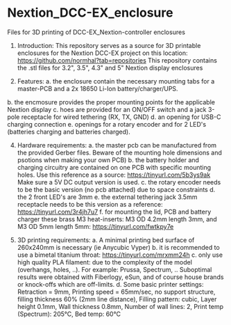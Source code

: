 # Nextion_DCC-EX_enclosure
Files for 3D printing of DCC-EX_Nextion-controller enclosures

1. Introduction:
  This repository serves as a source for 3D printable enclosures for the Nextion DCC-EX project on this location: https://github.com/normhal?tab=repositories
  This repository contains the .stl files for 3.2", 3.5", 4.3" and 5" Nextion display enclosures

2. Features:
  a. the enclosure contain the necessary mounting tabs for a master-PCB and a 2x 18650 Li-Ion battery/charger/UPS.

  b. the encmosure provides the proper mounting points for the applicable Nextion display
  c. hoes are provided for an ON/OFF switch and a jack 3-pole receptacle for wired tethering (RX, TX, GND)
  d. an opening for USB-C charging connection
  e. openings for a rotary encoder and for 2 LED's (batteries charging and batteries charged).

4. Hardware requirements:
  a. the master pcb can be manufactured from the provided Gerber files. Beware of the mounting hole dimensions and psotions when making your own PCB)
  b. the battery holder and charging circuitry are contained on one PCB with specific mounting holes. Use this reference as a source: https://tinyurl.com/5b3ys9ak
    Make sure a 5V DC output version is used.
  c. the rotary encoder needs to be  the basic version (no pcb attached) due to space constraints
  d. the 2 front LED's are 3mm
  e. the external tethering jack 3.5mm receptacle needs to be this version as a reference: https://tinyurl.com/3r4jh7u7
  f. for mounting the lid, PCB and battery charger these brass M3 heat-inserts: M3 OD 4.2mm length 3mm, and M3 OD 5mm length 5mm:
    https://tinyurl.com/fwtkpy7e

5. 3D printing requirements:
  a. A minimal printing bed surface of 260x240mm is necessary (ie Anycubic Vyper)
  b. it is recommended to use a bimetal titanium throat: https://tinyurl.com/mrxmm24h
  c. only use high quality PLA filament: due to the complexity of the model (overhangs, holes, ..). For example: Prussa, Spectrum, ..
    Suboptimal results were obtained with Fiberlogy, eSun, and of course house brands or knock-offs which are off-limits.
  d. Some basic printer settings: Retraction = 9mm, Printing speed = 65mm/sec, no support structure, filling thickness 60% (2mm line distance),
    Filling pattern: cubic, Layer height 0.1mm, Wall thickness 0.8mm, Number of wall lines: 2, Print temp (Spectrum): 205°C, Bed temp: 60°C


     

